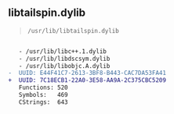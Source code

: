 ## libtailspin.dylib

> `/usr/lib/libtailspin.dylib`

```diff

   - /usr/lib/libc++.1.dylib
   - /usr/lib/libdscsym.dylib
   - /usr/lib/libobjc.A.dylib
-  UUID: E44F41C7-2613-3BF8-B443-CAC7DA53FA41
+  UUID: 7C18ECB1-22A0-3E58-AA9A-2C375CBC5209
   Functions: 520
   Symbols:   469
   CStrings:  643

```
